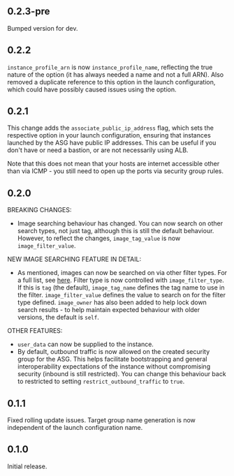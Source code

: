 ## 0.2.3-pre

Bumped version for dev.

## 0.2.2

`instance_profile_arn` is now `instance_profile_name`, reflecting the true
nature of the option (it has always needed a name and not a full ARN). Also
removed a duplicate reference to this option in the launch configuration, which
could have possibly caused issues using the option.

## 0.2.1

This change adds the `associate_public_ip_address` flag, which sets the
respective option in your launch configuration, ensuring that instances launched
by the ASG have public IP addresses. This can be useful if you don't have or
need a bastion, or are not necessarily using ALB.
    
Note that this does not mean that your hosts are internet accessible other than
via ICMP - you still need to open up the ports via security group rules.

## 0.2.0

BREAKING CHANGES:

 * Image searching behaviour has changed. You can now search on other search
   types, not just tag, although this is still the default behaviour. However,
   to reflect the changes, `image_tag_value` is now `image_filter_value`.

NEW IMAGE SEARCHING FEATURE IN DETAIL:

 * As mentioned, images can now be searched on via other filter types. For a
   full list, see [here][1]. Filter type is now controlled with
   `image_filter_type`. If this is `tag` (the default), `image_tag_name` defines
   the tag name to use in the filter. `image_filter_value` defines the value to
   search on for the filter type defined. `image_owner` has also been added to
   help lock down search results - to help maintain expected behaviour with
   older versions, the default is `self`.

[1]: http://docs.aws.amazon.com/cli/latest/reference/ec2/describe-images.html

OTHER FEATURES:

 * `user_data` can now be supplied to the instance.
 * By default, outbound traffic is now allowed on the created security group for
   the ASG. This helps facilitate bootstrapping and general interoperability
   expectations of the instance without compromising security (inbound is still
   restricted). You can change this behaviour back to restricted to setting
   `restrict_outbound_traffic` to `true`.

## 0.1.1

Fixed rolling update issues. Target group name generation is now independent of
the launch configuration name.

## 0.1.0

Initial release.
